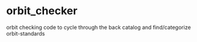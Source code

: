 # orbit_checker
orbit checking code to cycle through the back catalog and find/categorize orbit-standards
